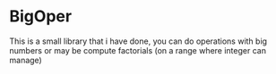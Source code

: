 # BigOper
This is a small library that i have done, you can do operations with big numbers or may be compute factorials (on a range where integer can manage)

